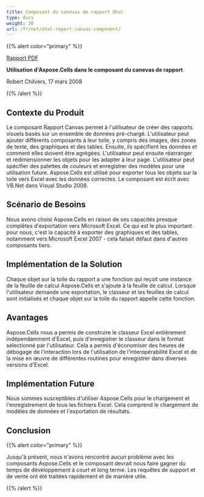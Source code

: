 ```yaml
---
title: Composant du canevas de rapport Ohal
type: docs
weight: 30
url: /fr/net/ohal-report-canvas-component/
---
```


{{% alert color="primary" %}}

[Rapport PDF](https://blog.aspose.com/2008/03/17/complete-excel-export-capabilities-using-apis/)

**Utilisation d'Aspose.Cells dans le composant du canevas de rapport**

Robert Chilvers, 17 mars 2008

{{% /alert %}}

## **Contexte du Produit**

Le composant Rapport Canvas permet à l'utilisateur de créer des rapports visuels basés sur un ensemble de données pré-chargé. L'utilisateur peut ajouter différents composants à leur toile, y compris des images, des zones de texte, des graphiques et des tables. Ensuite, ils spécifient les données et comment elles doivent être agrégées. L'utilisateur peut ensuite réarranger et redimensionner les objets pour les adapter à leur page. L'utilisateur peut spécifier des palettes de couleurs et enregistrer des modèles pour une utilisation future. Aspose.Cells est utilisé pour exporter tous les objets sur la toile vers Excel avec les données correctes. Le composant est écrit avec VB.Net dans Visual Studio 2008.

## **Scénario de Besoins**

Nous avons choisi Aspose.Cells en raison de ses capacités presque complètes d'exportation vers Microsoft Excel. Ce qui est le plus important pour nous, c'est la capacité à exporter des graphiques et des tables, notamment vers Microsoft Excel 2007 - cela faisait défaut dans d'autres composants tiers.

## **Implémentation de la Solution**

Chaque objet sur la toile du rapport a une fonction qui reçoit une instance de la feuille de calcul Aspose.Cells et s'ajoute à la feuille de calcul. Lorsque l'utilisateur demande une exportation, le classeur et les feuilles de calcul sont initialisés et chaque objet sur la toile du rapport appelle cette fonction.

## **Avantages**

Aspose.Cells nous a permis de construire le classeur Excel entièrement indépendamment d'Excel, puis d'enregistrer le classeur dans le format sélectionné par l'utilisateur. Cela a permis d'économiser des heures de débogage de l'interaction lors de l'utilisation de l'interopérabilité Excel et de la mise en œuvre de différentes routines pour enregistrer dans diverses versions d'Excel.

## **Implémentation Future**

Nous sommes susceptibles d'utiliser Aspose.Cells pour le chargement et l'enregistrement de tous les fichiers Excel. Cela comprend le chargement de modèles de données et l'exportation de résultats.

## **Conclusion**

{{% alert color="primary" %}}

Jusqu'à présent, nous n'avons rencontré aucun problème avec les composants Aspose.Cells et le composant devrait nous faire gagner du temps de développement à court et long terme. Les requêtes de support et de vente ont été traitées rapidement et de manière utile.

{{% /alert %}}
